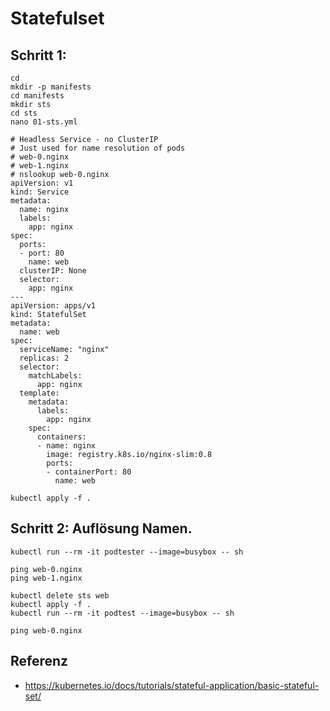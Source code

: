 # Statefulset 

## Schritt 1: 

```
cd 
mkdir -p manifests 
cd manifests
mkdir sts
cd sts 
nano 01-sts.yml 
```


```
# Headless Service - no ClusterIP 
# Just used for name resolution of pods
# web-0.nginx
# web-1.nginx 
# nslookup web-0.nginx
apiVersion: v1
kind: Service
metadata:
  name: nginx
  labels:
    app: nginx
spec:
  ports:
  - port: 80
    name: web
  clusterIP: None
  selector:
    app: nginx
---
apiVersion: apps/v1
kind: StatefulSet
metadata:
  name: web
spec:
  serviceName: "nginx"
  replicas: 2
  selector:
    matchLabels:
      app: nginx
  template:
    metadata:
      labels:
        app: nginx
    spec:
      containers:
      - name: nginx
        image: registry.k8s.io/nginx-slim:0.8
        ports:
        - containerPort: 80
          name: web
```

```
kubectl apply -f .

```


## Schritt 2: Auflösung Namen.

```
kubectl run --rm -it podtester --image=busybox -- sh 

ping web-0.nginx 
ping web-1.nginx 

kubectl delete sts web 
kubectl apply -f .
kubectl run --rm -it podtest --image=busybox -- sh 

ping web-0.nginx 

```

## Referenz 

  * https://kubernetes.io/docs/tutorials/stateful-application/basic-stateful-set/
